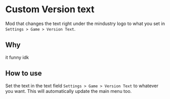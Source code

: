 # Custom Version text
Mod that changes the text right under the mindustry logo to what you set in `Settings > Game > Version Text`.

## Why
it funny idk

## How to use
Set the text in the text field `Settings > Game > Version Text` to whatever you want.
This will automatically update the main menu too.
